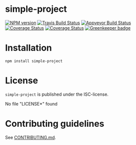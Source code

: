 # simple-project 

[![NPM version](https://badge.fury.io/js/simple-project.svg)](http://badge.fury.io/js/simple-project)
[![Travis Build Status](https://travis-ci.org/bootprint/bootprint.svg?branch=master)](https://travis-ci.org/bootprint/bootprint)
[![Appveyor Build Status](https://ci.appveyor.com/api/projects/status/github/bootprint/bootprint?svg=true&branch=master)](https://ci.appveyor.com/project/bootprint/bootprint)
[![Coverage Status](https://img.shields.io/coveralls/bootprint/bootprint.svg)](https://coveralls.io/r/bootprint/bootprint)
[![Coverage Status](https://img.shields.io/codecov/bootprint/bootprint.svg)](https://codecov.io/github/bootprint/bootprint)
[![Greenkeeper badge](https://badges.greenkeeper.io/bootprint/bootprint.svg)](https://greenkeeper.io/)

> 


# Installation

```
npm install simple-project
```




# License

`simple-project` is published under the ISC-license.

No file "LICENSE*" found


 
# Contributing guidelines

See [CONTRIBUTING.md](CONTRIBUTING.md).